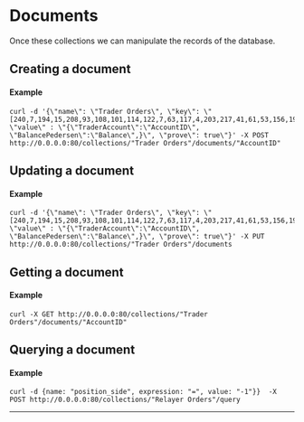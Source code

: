 # Documents

Once these collections we can manipulate the records of the database.

## Creating a document

#### Example

```
curl -d '{\"name\": \"Trader Orders\", \"key\": \"[240,7,194,15,208,93,108,101,114,122,7,63,117,4,203,217,41,61,53,156,192,142,26,156,54,8,0,120,135,234,214,20]\", \"value\" : \"{\"TraderAccount\":\"AccountID\",
\"BalancePedersen\":\"Balance\",}\", \"prove\": true\"}' -X POST http://0.0.0.0:80/collections/"Trader Orders"/documents/"AccountID"
```

## Updating a document

#### Example

```
curl -d '{\"name\": \"Trader Orders\", \"key\": \"[240,7,194,15,208,93,108,101,114,122,7,63,117,4,203,217,41,61,53,156,192,142,26,156,54,8,0,120,135,234,214,20]\", \"value\" : \"{\"TraderAccount\":\"AccountID\",
\"BalancePedersen\":\"Balance\",}\", \"prove\": true\"}' -X PUT http://0.0.0.0:80/collections/"Trader Orders"/documents
```

## Getting a document

#### Example

```
curl -X GET http://0.0.0.0:80/collections/"Trader Orders"/documents/"AccountID"
```

## Querying a document



#### Example

```
curl -d {name: "position_side", expression: "=", value: "-1"}}  -X POST http://0.0.0.0:80/collections/"Relayer Orders"/query
```

****
